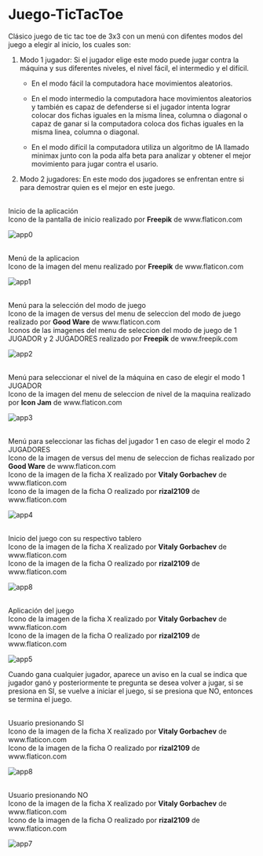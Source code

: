 # Juego-TicTacToe

Clásico juego de tic tac toe de 3x3 con un menú con difentes modos del juego a elegir al inicio, los cuales son:
<body>
<ol>
  <li>Modo 1 jugador: Si el jugador elige este modo puede jugar contra la máquina y sus diferentes niveles, el nivel fácil, el intermedio y el difícil.</li>
  <ul>
    <p>
      <li>En el modo fácil la computadora hace movimientos aleatorios.</li>
    </p>
    <p>
      <li>En el modo intermedio la computadora hace movimientos aleatorios y también es capaz de defenderse si el jugador intenta lograr colocar dos fichas iguales en la misma linea, columna o diagonal o capaz de ganar si la computadora coloca dos fichas iguales en la misma linea, columna o diagonal.</li>
    </p>
    <p>
      <li>En el modo difícil la computadora utiliza un algoritmo de IA llamado minimax junto con la poda alfa beta para analizar y obtener el mejor movimiento para jugar contra el usario.</li>
    </p>
  </ul>
  <p>
    <li>Modo 2 jugadores: En este modo dos jugadores se enfrentan entre si para demostrar quien es el mejor en este juego.</li>
  </p>
</ol>
</body>

<p>
  <br>Inicio de la aplicación
  <br>Icono de la pantalla de inicio realizado por <b>Freepik</b> de www.flaticon.com
</p>

![app0](https://github.com/darkcrow-dev/Juego-TicTacToe/assets/108247794/357a3b3c-59df-4730-a5ff-1b00cdd02e3d)

<p>
  <br>Menú de la aplicacion
  <br>Icono de la imagen del menu realizado por <b>Freepik</b> de www.flaticon.com
</p>

![app1](https://github.com/darkcrow-dev/Juego-TicTacToe/assets/108247794/43cad727-c371-4409-a3e7-a027f226d68e)

<p>
  <br>Menú para la selección del modo de juego
  <br>Icono de la imagen de versus del menu de seleccion del modo de juego realizado por <b>Good Ware</b> de www.flaticon.com
  <br>Iconos de las imagenes del menu de seleccion del modo de juego de 1 JUGADOR y 2 JUGADORES realizado por <b>Freepik</b> de www.freepik.com
</p>

![app2](https://github.com/darkcrow-dev/Juego-TicTacToe/assets/108247794/a762a6b0-b906-4c94-ab0e-8a7783210642)

<p>
  <br>Menú para seleccionar el nivel de la máquina en caso de elegir el modo 1 JUGADOR
  <br>Icono de la imagen del menu de seleccion de nivel de la maquina realizado por <b>Icon Jam</b> de www.flaticon.com
</p>

![app3](https://github.com/darkcrow-dev/Juego-TicTacToe/assets/108247794/bfce8585-0fb9-4e0b-ac6d-9e6516d5eef0)

<p>
  <br>Menú para seleccionar las fichas del jugador 1 en caso de elegir el modo 2 JUGADORES
  <br>Icono de la imagen de versus del menu de seleccion de fichas realizado por <b>Good Ware</b> de www.flaticon.com
  <br>Icono de la imagen de la ficha X realizado por <b>Vitaly Gorbachev</b> de www.flaticon.com
  <br>Icono de la imagen de la ficha O realizado por <b>rizal2109</b> de www.flaticon.com
</p>

![app4](https://github.com/darkcrow-dev/Juego-TicTacToe/assets/108247794/1c0738b0-89c5-4632-a78a-adbe3b917f35)

<p>
  <br>Inicio del juego con su respectivo tablero
  <br>Icono de la imagen de la ficha X realizado por <b>Vitaly Gorbachev</b> de www.flaticon.com
  <br>Icono de la imagen de la ficha O realizado por <b>rizal2109</b> de www.flaticon.com
</p>

![app8](https://github.com/darkcrow-dev/Juego-TicTacToe/assets/108247794/4406482d-a39e-47fb-91fa-9f81f89d88d7)

<p>
  <br>Aplicación del juego
  <br>Icono de la imagen de la ficha X realizado por <b>Vitaly Gorbachev</b> de www.flaticon.com
  <br>Icono de la imagen de la ficha O realizado por <b>rizal2109</b> de www.flaticon.com
</p>

![app5](https://github.com/darkcrow-dev/Juego-TicTacToe/assets/108247794/c563d538-1538-4b00-b19c-d29dfde4833b)

Cuando gana cualquier jugador, aparece un aviso en la cual se indica que jugador ganó y posteriormente te pregunta se desea volver a jugar, si se presiona en SI,
se vuelve a iniciar el juego, si se presiona que NO, entonces se termina el juego.

<p>
  <br>Usuario presionando SI
  <br>Icono de la imagen de la ficha X realizado por <b>Vitaly Gorbachev</b> de www.flaticon.com
  <br>Icono de la imagen de la ficha O realizado por <b>rizal2109</b> de www.flaticon.com
</p>

![app8](https://github.com/darkcrow-dev/Juego-TicTacToe/assets/108247794/c58f1231-8633-461c-a954-bb4e0f8c44d7)

<p>
  <br>Usuario presionando NO
  <br>Icono de la imagen de la ficha X realizado por <b>Vitaly Gorbachev</b> de www.flaticon.com
  <br>Icono de la imagen de la ficha O realizado por <b>rizal2109</b> de www.flaticon.com
</p>

![app7](https://github.com/darkcrow-dev/Juego-TicTacToe/assets/108247794/eb16efdd-e0f2-4660-8357-f59afeff9b73)
